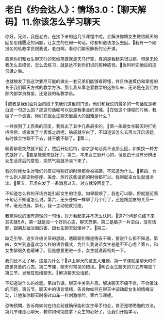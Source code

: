 # 老白《约会达人》：情场3.0：【聊天解码】11.你该怎么学习聊天

你好，兄弟，我是老白。在接下来的这几节课程中呢，会解决你跟女生微信聊天的回复思维匮乏的问题，让女生的任何一句话，你都知道该怎么去回。🎼我有一个刚报名的私教学员跟我说，老白啊，看你们聊天解析的公开课。

感觉你们和女生聊天时的思维简直就是天马行空，真的是看起来很过瘾。但是无论我怎么去模仿，怎么去练习，就是达不到你们说的那种感觉。🎼当时听完他说的这句话之后。

也就触发了我这次要尽可能的做出一套兄弟们能够看得懂，并且快速模仿和掌握的关于我们聊天方式的教学方法。那么我从事恋爱教学的这些年来，无论是在我们内部内部学员群里，还是我的私教学员。

🎼或者是我们面对面的线下来我们这里的门徒，他们和我说的最多的一句话就是老白这一句怎么回？那这句话呢可以说是我事业的灵魂。🎼在做这个课程的时候，我做了一个调查，你们在跟女生聊天里最大的困难是什么？

一共收到了上百条的回复，我找出了其中几条最多的。🎼第一条跟女生聊天时打完招呼后，或者发了个表情之后呢，脑袋就空白了，不知道该怎么去再次开启话题。有时候会怕聊不下去，就干脆不聊了。🎼第二。

聊着聊着突然就不回了，然后开始后悔，刚才那句话真不该那么回，如果换一种方式就好了。🎼要是能重来就好了。第三，本来女生挺开心的，但是由于没有分辨出女生话背后的意思，突然气氛就冷淡下来了。

有的时候女生对我们的反应特别好的时候都会被搞砸，不知道为什么。🎼第四，为什么别人聊宠物星座、美食、旅行这些话题的时候都可以。我聊起来女生就很冷淡。🎼第五，开场白发了一条消息过去，对方就没回复了。

不知道怎么样的开场白能引起女生的注意。如果聊顺了，我也可以聊，但就是前面十句话不知道怎么说。第六，无头苍蝇一样聊了几个月了，还是跟朋友的关系一样，毫无进展。第七，我一主动他就拒绝。

我觉得说的很有道理的一句话，对方看起来并不怎么认同。🎼这7个问题总结下来其实就5点，第一就是没一个好的心态，聊天恐惧，第二是脑子一片空白，没有话题，跟朋友扯淡很厉害，跟女生聊天就傻掉了。🎼第三。

缺乏引导、逐步升级关系的思路，瞎聊聊到哪是哪去干嘛，要说什么都不知道。第四，女生到底喜欢怎么样的语言模式，为什么我说话女生总是不开心呢？第五，和女生聊很久也暧昧了。但是想要更进一步，女生就说再相处一下。

我们还不太了解，这是为什么？🎼以上聊天的这五大难题，第一节课就是聊天时你应该具备的心态。第二节课，聊天时常见的错误。🎼明白女生聊天的方式有哪些？第三节，发散性思维聊天。🎼解决聊天没话题。

不知道说什么的难题。第四节课，聊天中关系升高，解决聊天不痛不痒，不会暧昧的问题。第五节，聊天中的语言情绪，告诉你如何在聊天中调动起女生的情绪波动，让他和你聊天时像过山车一样刺激惊险。第六节课呢。

恐怖预期，告诉你如何在约会前就确保能和女生牵手约会，甚至是啪啪啪的方法，第几节课走心聊天，教你如何彻底拿下女生的心好了，让我们开始学习。


